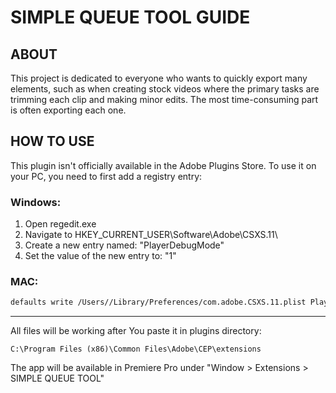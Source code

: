 # SIMPLE QUEUE TOOL GUIDE
## ABOUT
This project is dedicated to everyone who wants to quickly export many elements, such as when creating stock videos where the primary tasks are trimming each clip and making minor edits. The most time-consuming part is often exporting each one.

## HOW TO USE

This plugin isn't officially available in the Adobe Plugins Store. To use it on your PC, you need to first add a registry entry:
### Windows:
1) Open regedit.exe
2) Navigate to HKEY_CURRENT_USER\Software\Adobe\CSXS.11\
3) Create a new entry named: "PlayerDebugMode" 
4) Set the value of the new entry to: "1"
### MAC:
```sh
defaults write /Users//Library/Preferences/com.adobe.CSXS.11.plist PlayerDebugMode 1
```
---

All files will be working after You paste it in plugins directory:
```
C:\Program Files (x86)\Common Files\Adobe\CEP\extensions
```
The app will be available in Premiere Pro under "Window > Extensions > SIMPLE QUEUE TOOL"